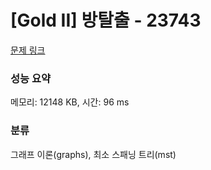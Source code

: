 # [Gold II] 방탈출 - 23743 

[문제 링크](https://www.acmicpc.net/problem/23743) 

### 성능 요약

메모리: 12148 KB, 시간: 96 ms

### 분류

그래프 이론(graphs), 최소 스패닝 트리(mst)

